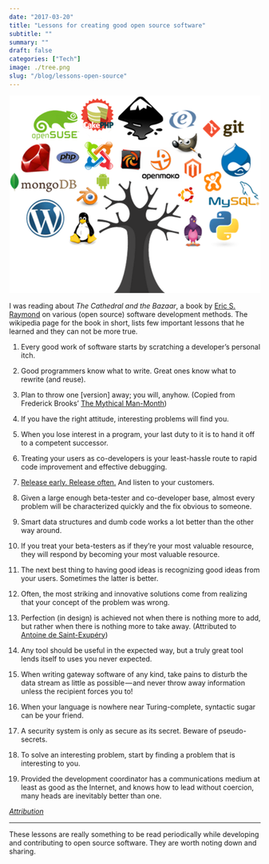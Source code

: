 ```yaml
---
date: "2017-03-20"
title: "Lessons for creating good open source software"
subtitle: ""
summary: ""
draft: false
categories: ["Tech"]
image: ./tree.png
slug: "/blog/lessons-open-source"
---
```


![](./tree.png)

I was reading about _The Cathedral and the Bazaar_, a book by [Eric S. Raymond](https://en.wikipedia.org/wiki/Eric_S._Raymond) on various (open source) software development methods. The wikipedia page for the book in short, lists few important lessons that he learned and they can not be more true.

1. Every good work of software starts by scratching a developer’s personal itch.

2. Good programmers know what to write. Great ones know what to rewrite (and reuse).

3. Plan to throw one [version] away; you will, anyhow. (Copied from Frederick Brooks’ [The Mythical Man-Month](https://en.wikipedia.org/wiki/Eric_S._Raymond))

4. If you have the right attitude, interesting problems will find you.

5. When you lose interest in a program, your last duty to it is to hand it off to a competent successor.

6. Treating your users as co-developers is your least-hassle route to rapid code improvement and effective debugging.

7. [Release early. Release often.](https://en.wikipedia.org/wiki/Release_early,_release_often) And listen to your customers.

8. Given a large enough beta-tester and co-developer base, almost every problem will be characterized quickly and the fix obvious to someone.

9. Smart data structures and dumb code works a lot better than the other way around.

10. If you treat your beta-testers as if they’re your most valuable resource, they will respond by becoming your most valuable resource.

11. The next best thing to having good ideas is recognizing good ideas from your users. Sometimes the latter is better.

12. Often, the most striking and innovative solutions come from realizing that your concept of the problem was wrong.

13. Perfection (in design) is achieved not when there is nothing more to add, but rather when there is nothing more to take away. (Attributed to [Antoine de Saint-Exupéry](https://en.wikipedia.org/wiki/Antoine_de_Saint-Exup%C3%A9ry))

14. Any tool should be useful in the expected way, but a truly great tool lends itself to uses you never expected.

15. When writing gateway software of any kind, take pains to disturb the data stream as little as possible — and never throw away information unless the recipient forces you to!

16. When your language is nowhere near Turing-complete, syntactic sugar can be your friend.

17. A security system is only as secure as its secret. Beware of pseudo-secrets.

18. To solve an interesting problem, start by finding a problem that is interesting to you.

19. Provided the development coordinator has a communications medium at least as good as the Internet, and knows how to lead without coercion, many heads are inevitably better than one.

[_Attribution_](https://en.wikipedia.org/wiki/The_Cathedral_and_the_Bazaar#Lessons_for_creating_good_open_source_software)

---

These lessons are really something to be read periodically while developing and contributing to open source software. They are worth noting down and sharing.
